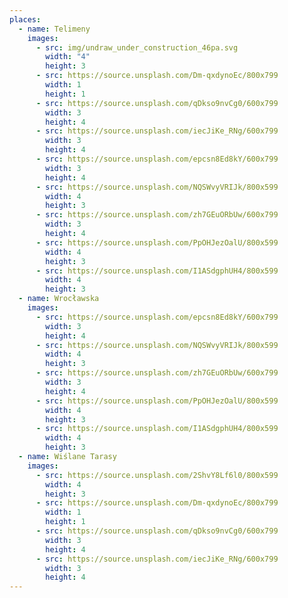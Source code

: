 ```yaml
---
places:
  - name: Telimeny
    images:
      - src: img/undraw_under_construction_46pa.svg
        width: "4"
        height: 3
      - src: https://source.unsplash.com/Dm-qxdynoEc/800x799
        width: 1
        height: 1
      - src: https://source.unsplash.com/qDkso9nvCg0/600x799
        width: 3
        height: 4
      - src: https://source.unsplash.com/iecJiKe_RNg/600x799
        width: 3
        height: 4
      - src: https://source.unsplash.com/epcsn8Ed8kY/600x799
        width: 3
        height: 4
      - src: https://source.unsplash.com/NQSWvyVRIJk/800x599
        width: 4
        height: 3
      - src: https://source.unsplash.com/zh7GEuORbUw/600x799
        width: 3
        height: 4
      - src: https://source.unsplash.com/PpOHJezOalU/800x599
        width: 4
        height: 3
      - src: https://source.unsplash.com/I1ASdgphUH4/800x599
        width: 4
        height: 3
  - name: Wrocławska
    images:
      - src: https://source.unsplash.com/epcsn8Ed8kY/600x799
        width: 3
        height: 4
      - src: https://source.unsplash.com/NQSWvyVRIJk/800x599
        width: 4
        height: 3
      - src: https://source.unsplash.com/zh7GEuORbUw/600x799
        width: 3
        height: 4
      - src: https://source.unsplash.com/PpOHJezOalU/800x599
        width: 4
        height: 3
      - src: https://source.unsplash.com/I1ASdgphUH4/800x599
        width: 4
        height: 3
  - name: Wiślane Tarasy
    images:
      - src: https://source.unsplash.com/2ShvY8Lf6l0/800x599
        width: 4
        height: 3
      - src: https://source.unsplash.com/Dm-qxdynoEc/800x799
        width: 1
        height: 1
      - src: https://source.unsplash.com/qDkso9nvCg0/600x799
        width: 3
        height: 4
      - src: https://source.unsplash.com/iecJiKe_RNg/600x799
        width: 3
        height: 4
---
```

